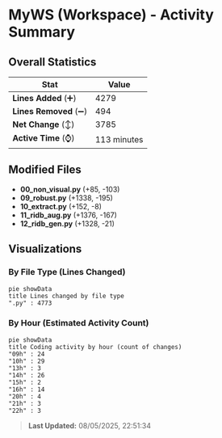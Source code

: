# MyWS (Workspace) - Activity Summary 

## Overall Statistics

| Stat                   | Value                                                             |
| ---------------------- | ----------------------------------------------------------------- |
| **Lines Added** (➕)   | 4279                                          |
| **Lines Removed** (➖) | 494                                        |
| **Net Change** (↕)    | 3785                |
| **Active Time** (⌚)   | 113 minutes |


## Modified Files
- **00_non_visual.py** (+85, -103)
- **09_robust.py** (+1338, -195)
- **10_extract.py** (+152, -8)
- **11_ridb_aug.py** (+1376, -167)
- **12_ridb_gen.py** (+1328, -21)

## Visualizations

### By File Type (Lines Changed)

```mermaid
pie showData
title Lines changed by file type
".py" : 4773
```

### By Hour (Estimated Activity Count)

```mermaid
pie showData
title Coding activity by hour (count of changes)
"09h" : 24
"10h" : 29
"13h" : 3
"14h" : 26
"15h" : 2
"16h" : 14
"20h" : 4
"21h" : 3
"22h" : 3
```


> **Last Updated:** 08/05/2025, 22:51:34